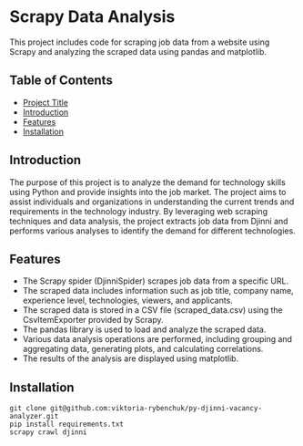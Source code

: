 # Scrapy Data Analysis

This project includes code for scraping job data from a website using Scrapy and analyzing the scraped data using pandas and matplotlib.


## Table of Contents

- [Project Title](#project-title)
- [Introduction](#introduction)
- [Features](#features)
- [Installation](#installation)


## Introduction

The purpose of this project is to analyze the demand for technology skills using Python and provide insights into the job market. The project aims to assist individuals and organizations in understanding the current trends and requirements in the technology industry. By leveraging web scraping techniques and data analysis, the project extracts job data from Djinni and performs various analyses to identify the demand for different technologies.

## Features

   - The Scrapy spider (DjinniSpider) scrapes job data from a specific URL.
   - The scraped data includes information such as job title, company name, experience level, technologies, viewers, and applicants.
   - The scraped data is stored in a CSV file (scraped_data.csv) using the CsvItemExporter provided by Scrapy. 
   - The pandas library is used to load and analyze the scraped data. 
   - Various data analysis operations are performed, including grouping and aggregating data, generating plots, and calculating correlations. 
   - The results of the analysis are displayed using matplotlib.


## Installation
````
git clone git@github.com:viktoria-rybenchuk/py-djinni-vacancy-analyzer.git
pip install requirements.txt
scrapy crawl djinni
````